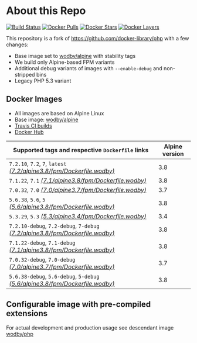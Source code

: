 # About this Repo

[![Build Status](https://travis-ci.org/wodby/base-php.svg?branch=master)](https://travis-ci.org/wodby/base-php)
[![Docker Pulls](https://img.shields.io/docker/pulls/wodby/base-php.svg)](https://hub.docker.com/r/wodby/base-php)
[![Docker Stars](https://img.shields.io/docker/stars/wodby/base-php.svg)](https://hub.docker.com/r/wodby/base-php)
[![Docker Layers](https://images.microbadger.com/badges/image/wodby/base-php.svg)](https://microbadger.com/images/wodby/base-php)

This repository is a fork of https://github.com/docker-library/php with a few changes:

* Base image set to [wodby/alpine](https://github.com/wodby/alpine) with stability tags
* We build only Alpine-based FPM variants
* Additional debug variants of images with `--enable-debug` and non-stripped bins
* Legacy PHP 5.3 variant

## Docker Images

* All images are based on Alpine Linux
* Base image: [wodby/alpine](https://github.com/wodby/alpine)
* [Travis CI builds](https://travis-ci.org/wodby/base-php) 
* [Docker Hub](https://hub.docker.com/r/wodby/base-php)

| Supported tags and respective `Dockerfile` links                                | Alpine version |
| ------------------------------------------------------------------------------- | -------------- |
| `7.2.10`, `7.2`, `7`, `latest` [_(7.2/alpine3.8/fpm/Dockerfile.wodby)_]         | 3.8            |
| `7.1.22`, `7.1` [_(7.1/alpine3.8/fpm/Dockerfile.wodby)_]                        | 3.8            |
| `7.0.32`, `7.0` [_(7.0/alpine3.7/fpm/Dockerfile.wodby)_]                        | 3.7            |
| `5.6.38`, `5.6`, `5` [_(5.6/alpine3.8/fpm/Dockerfile.wodby)_]                   | 3.8            |
| `5.3.29`, `5.3` [_(5.3/alpine3.4/fpm/Dockerfile.wodby)_]                        | 3.4            |
| `7.2.10-debug`, `7.2-debug`, `7-debug` [_(7.2/alpine3.8/fpm/Dockerfile.wodby)_] | 3.8            |
| `7.1.22-debug`, `7.1-debug` [_(7.1/alpine3.8/fpm/Dockerfile.wodby)_]            | 3.8            |
| `7.0.32-debug`, `7.0-debug` [_(7.0/alpine3.7/fpm/Dockerfile.wodby)_]            | 3.7            |
| `5.6.38-debug`, `5.6-debug`, `5-debug` [_(5.6/alpine3.8/fpm/Dockerfile.wodby)_] | 3.8            |

## Configurable image with pre-compiled extensions

For actual development and production usage see descendant image [wodby/php](https://github.com/wodby/php)

[_(7.2/alpine3.8/fpm/Dockerfile.wodby)_]: https://github.com/wodby/base-php/tree/master/7.2/alpine3.8/fpm/Dockerfile.wodby
[_(7.1/alpine3.8/fpm/Dockerfile.wodby)_]: https://github.com/wodby/base-php/tree/master/7.1/alpine3.8/fpm/Dockerfile.wodby
[_(7.0/alpine3.7/fpm/Dockerfile.wodby)_]: https://github.com/wodby/base-php/tree/master/7.0/alpine3.7/fpm/Dockerfile.wodby
[_(5.6/alpine3.8/fpm/Dockerfile.wodby)_]: https://github.com/wodby/base-php/tree/master/5.6/alpine3.8/fpm/Dockerfile.wodby
[_(5.3/alpine3.4/fpm/Dockerfile.wodby)_]: https://github.com/wodby/base-php/tree/master/5.3/alpine3.4/fpm/Dockerfile.wodby

